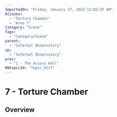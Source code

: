 ```yaml
---
ImportedOn: "Friday, January 27, 2023 12:02:47 AM"
Aliases:
  - "Torture Chamber"
  - "Area 7"
Category: "Scene"
Tags:
  - "Category/Scene"
parent:
  - "Infernal Observatory"
up:
  - "Infernal Observatory"
prev:
  - "1 - The Access Hall"
RWtopicId: "Topic_9117"
---
```

# 7 - Torture Chamber
## Overview
